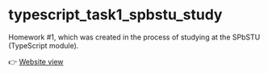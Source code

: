 # typescript_task1_spbstu_study

Homework #1, which was created in the process of studying at the SPbSTU (TypeScript module).

👉 [Website view](https://victoria-shekel.github.io/HomeWork-1-TypeScript-SPbSTU/index.html)
